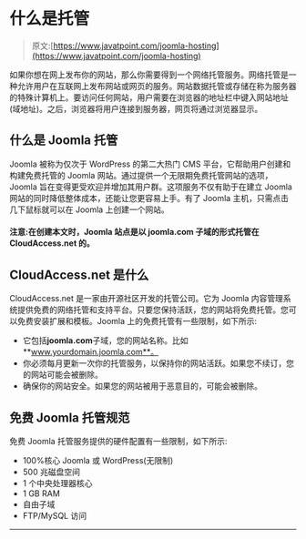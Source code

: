 # 什么是托管

> 原文:[https://www.javatpoint.com/joomla-hosting](https://www.javatpoint.com/joomla-hosting)

如果你想在网上发布你的网站，那么你需要得到一个网络托管服务。网络托管是一种允许用户在互联网上发布网站或网页的服务。网站数据托管或存储在称为服务器的特殊计算机上。要访问任何网站，用户需要在浏览器的地址栏中键入网站地址(域地址)。之后，浏览器将用户连接到服务器，网页将通过浏览器显示。

## 什么是 Joomla 托管

Joomla 被称为仅次于 WordPress 的第二大热门 CMS 平台，它帮助用户创建和构建免费托管的 Joomla 网站。通过提供一个无限期免费托管网站的选项，Joomla 旨在变得更受欢迎并增加其用户群。这项服务不仅有助于在建立 Joomla 网站的同时降低整体成本，还能让您更容易上手。有了 Joomla 主机，只需点击几下鼠标就可以在 Joomla 上创建一个网站。

#### 注意:在创建本文时，Joomla 站点是以 joomla.com 子域的形式托管在 CloudAccess.net 的。

## CloudAccess.net 是什么

CloudAccess.net 是一家由开源社区开发的托管公司。它为 Joomla 内容管理系统提供免费的网络托管和支持平台。只要您保持活跃，您的网站将免费托管。您可以免费安装扩展和模板。Joomla 上的免费托管有一些限制，如下所示:

*   它包括**joomla.com**子域，您的网站名称。比如**www.yourdomain.joomla.com**。
*   你必须每月更新一次你的托管服务，以保持你的网站活跃。如果您不续订，您的网站可能会被删除。
*   确保你的网站安全。如果您的网站被用于恶意目的，可能会被删除。

## 免费 Joomla 托管规范

免费 Joomla 托管服务提供的硬件配置有一些限制，如下所示:

*   100%核心 Joomla 或 WordPress(无限制)
*   500 兆磁盘空间
*   1 个中央处理器核心
*   1 GB RAM
*   自由子域
*   FTP/MySQL 访问

* * *